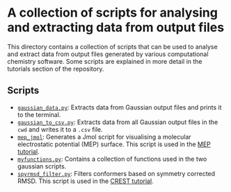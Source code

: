 # A collection of scripts for analysing and extracting data from output files
This directory contains a collection of scripts that can be used to analyse and extract data from output files generated by various computational chemistry software. Some scripts are explained in more detail in the tutorials section of the repository.

## Scripts
- [```gaussian_data.py```](gaussian_data.py): Extracts data from Gaussian output files and prints it to the terminal.
- [```gaussian_to_csv.py```](gaussian_to_csv.py): Extracts data from all Gaussian output files in the ```cwd``` and writes it to a ```.csv``` file.
- [```mep_jmol```](mep_jmol): Generates a Jmol script for visualising a molecular electrostatic potential (MEP) surface. This script is used in the [MEP tutorial](../../tutorials/MEP/README.md).
- [```myfunctions.py```](myfunctions.py): Contains a collection of functions used in the two gaussian scripts.
- [```spyrmsd_filter.py```](spyrmsd_filter.py): Filters conformers based on symmetry corrected RMSD. This script is used in the [CREST tutorial](../../tutorials/CREST/README.md#symmetry-corrected-rmsd).